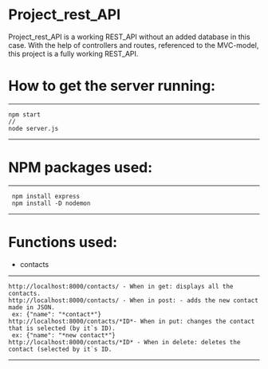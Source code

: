 # Project_rest_API
Project_rest_API is a working REST_API without an added database in this case. With the help  of controllers and routes, referenced to the MVC-model, this project is a fully working REST_API.
# How to get the server running:
---
``` 
npm start
//
node server.js
``` 
---
# NPM packages used:
---
``` 
 npm install express 
 npm install -D nodemon
``` 
---
# Functions used:
* contacts
---
``` 
http://localhost:8000/contacts/ - When in get: displays all the contacts.
http://localhost:8000/contacts/ - When in post: - adds the new contact made in JSON.
 ex: {"name": "*contact*"}
http://localhost:8000/contacts/*ID*- When in put: changes the contact that is selected (by it`s ID).
 ex: {"name": "*new contact*"}
http://localhost:8000/contacts/*ID* - When in delete: deletes the contact (selected by it`s ID.
``` 
---
